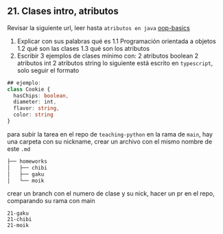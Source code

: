 ## 21. Clases intro, atributos
Revisar la siguiente url, leer hasta `atributos en java` 
[oop-basics](https://www.freecodecamp.org/news/object-oriented-programming-basics-oop-classes-and-objects-in-java/)
1. Explicar con sus palabras qué es 
  1.1 Programación orientada a objetos
  1.2 qué son las clases
  1.3 qué son los atributos
2. Escribir 3 ejemplos de clases mínimo con:
  2 atributos boolean 
  2 atributos int 
  2 atributos string 
lo siguiente está escrito en `typescript`, solo seguir el formato
```typescript 
## ejemplo:  
class Cookie {
  hasChips: boolean,
  diameter: int,
  flavor: string,
  color: string
}
```

para subir la tarea en el repo de `teaching-python` en la rama de `main`, hay una carpeta con su nickname, crear un archivo con el mismo nombre de este `.md` 
```bash
├── homeworks
│   ├── chibi
│   ├── gaku
│   └── moik
```

crear un branch con el numero de clase y su nick, hacer un pr en el repo, comparando su rama con main
```
21-gaku
21-chibi
21-moik
```
